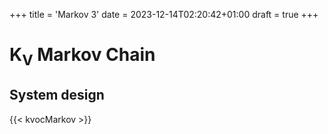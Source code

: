 +++
title = 'Markov 3'
date = 2023-12-14T02:20:42+01:00
draft = true
+++

# K<sub>V</sub> Markov Chain

## System design


{{< kvocMarkov >}}
